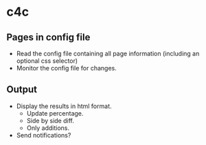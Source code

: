 c4c
===

Pages in config file
--------------------

   - Read the config file containing all page information (including an optional
     css selector)
   - Monitor the config file for changes.

Output
------

   - Display the results in html format.
      - Update percentage.
      - Side by side diff.
      - Only additions.
   - Send notifications?
